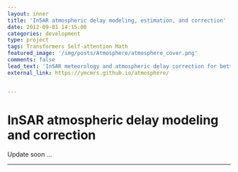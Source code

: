 ```yaml
---
layout: inner
title: 'InSAR atmospheric delay modeling, estimation, and correction'
date: 2012-09-01 14:15:00
categories: development
type: project
tags: Transformers Self-attention Math
featured_image: '/img/posts/Atmosphere/atmosphere_cover.png'
comments: false
lead_text: 'InSAR meteorology and atmospheric delay correction for better displacement mapping.'
external_link: https://ymcmrs.github.io/atmosphere/


---
```


# InSAR atmospheric delay modeling and correction

Update soon ...

---

